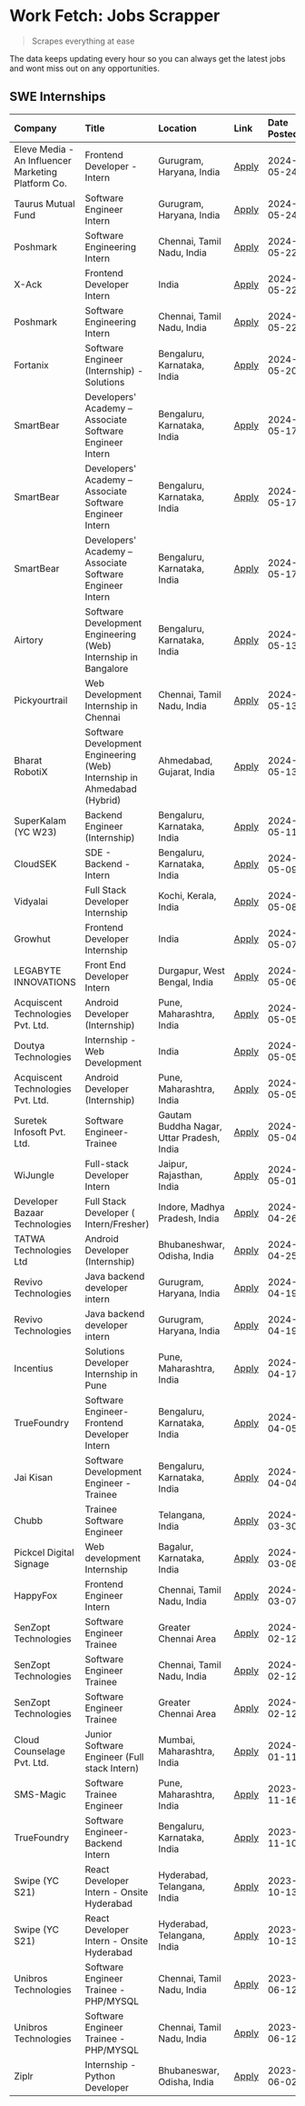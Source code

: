 # Work Fetch: Jobs Scrapper
> Scrapes everything at ease

The data keeps updating every hour so you can always get the latest jobs and wont miss out on any opportunities.

## SWE Internships
<!--START_SECTION:workfetch-->
| Company                                            | Title                                                                   | Location                                  | Link                                                                                                                                                                                                                                                                                  | Date Posted   |
|:---------------------------------------------------|:------------------------------------------------------------------------|:------------------------------------------|:--------------------------------------------------------------------------------------------------------------------------------------------------------------------------------------------------------------------------------------------------------------------------------------|:--------------|
| Eleve Media - An Influencer Marketing Platform Co. | Frontend Developer - Intern                                             | Gurugram, Haryana, India                  | [Apply](https://in.linkedin.com/jobs/view/frontend-developer-intern-at-eleve-media-an-influencer-marketing-platform-co-3934375370?position=42&pageNum=0&refId=MjfzvnV1Xib6YEBkprjsQw%3D%3D&trackingId=iJkFzwqD9qNtiEeXGXhpUg%3D%3D&trk=public_jobs_jserp-result_search-card)          | 2024-05-24    |
| Taurus Mutual Fund                                 | Software Engineer Intern                                                | Gurugram, Haryana, India                  | [Apply](https://in.linkedin.com/jobs/view/software-engineer-intern-at-taurus-mutual-fund-3931289300?position=53&pageNum=0&refId=MjfzvnV1Xib6YEBkprjsQw%3D%3D&trackingId=CZJB5YhgtCTmS3gEq%2BDaAA%3D%3D&trk=public_jobs_jserp-result_search-card)                                      | 2024-05-24    |
| Poshmark                                           | Software Engineering Intern                                             | Chennai, Tamil Nadu, India                | [Apply](https://in.linkedin.com/jobs/view/software-engineering-intern-at-poshmark-3846946793?position=26&pageNum=0&refId=MjfzvnV1Xib6YEBkprjsQw%3D%3D&trackingId=F8goBhnfT7Vu4XJicp3GJg%3D%3D&trk=public_jobs_jserp-result_search-card)                                               | 2024-05-22    |
| X-Ack                                              | Frontend Developer Intern                                               | India                                     | [Apply](https://in.linkedin.com/jobs/view/frontend-developer-intern-at-x-ack-3925983173?position=49&pageNum=0&refId=MjfzvnV1Xib6YEBkprjsQw%3D%3D&trackingId=qGGKuEjuuTAs%2Fh9auyQTrQ%3D%3D&trk=public_jobs_jserp-result_search-card)                                                  | 2024-05-22    |
| Poshmark                                           | Software Engineering Intern                                             | Chennai, Tamil Nadu, India                | [Apply](https://in.linkedin.com/jobs/view/software-engineering-intern-at-poshmark-3846946793?position=1&pageNum=2&refId=lMGamVeyyTlgvBhFwUR26Q%3D%3D&trackingId=iKu3ThULx7yImR6c0lJNAg%3D%3D&trk=public_jobs_jserp-result_search-card)                                                | 2024-05-22    |
| Fortanix                                           | Software Engineer (Internship) - Solutions                              | Bengaluru, Karnataka, India               | [Apply](https://in.linkedin.com/jobs/view/software-engineer-internship-solutions-at-fortanix-3930115670?position=4&pageNum=0&refId=MjfzvnV1Xib6YEBkprjsQw%3D%3D&trackingId=0uI%2BqnbE%2BR64U8fBd0LsUw%3D%3D&trk=public_jobs_jserp-result_search-card)                                 | 2024-05-20    |
| SmartBear                                          | Developers' Academy – Associate Software Engineer Intern                | Bengaluru, Karnataka, India               | [Apply](https://in.linkedin.com/jobs/view/developers-academy-%E2%80%93-associate-software-engineer-intern-at-smartbear-3929197465?position=46&pageNum=0&refId=MjfzvnV1Xib6YEBkprjsQw%3D%3D&trackingId=26d%2Bq1MZJrRX5Llip0NUPQ%3D%3D&trk=public_jobs_jserp-result_search-card)        | 2024-05-17    |
| SmartBear                                          | Developers' Academy – Associate Software Engineer Intern                | Bengaluru, Karnataka, India               | [Apply](https://in.linkedin.com/jobs/view/developers-academy-%E2%80%93-associate-software-engineer-intern-at-smartbear-3929199357?position=48&pageNum=0&refId=MjfzvnV1Xib6YEBkprjsQw%3D%3D&trackingId=FF%2Fm%2Fag19bAGWnx%2FJCmJTg%3D%3D&trk=public_jobs_jserp-result_search-card)    | 2024-05-17    |
| SmartBear                                          | Developers' Academy – Associate Software Engineer Intern                | Bengaluru, Karnataka, India               | [Apply](https://in.linkedin.com/jobs/view/developers-academy-%E2%80%93-associate-software-engineer-intern-at-smartbear-3929198478?position=50&pageNum=0&refId=MjfzvnV1Xib6YEBkprjsQw%3D%3D&trackingId=pn14Q96vIeNnE0ooP9f6wA%3D%3D&trk=public_jobs_jserp-result_search-card)          | 2024-05-17    |
| Airtory                                            | Software Development Engineering (Web) Internship in Bangalore          | Bengaluru, Karnataka, India               | [Apply](https://in.linkedin.com/jobs/view/software-development-engineering-web-internship-in-bangalore-at-airtory-3925101275?position=2&pageNum=0&refId=MjfzvnV1Xib6YEBkprjsQw%3D%3D&trackingId=kWgWWg%2FOglbmLPyTSpqb2Q%3D%3D&trk=public_jobs_jserp-result_search-card)              | 2024-05-13    |
| Pickyourtrail                                      | Web Development Internship in Chennai                                   | Chennai, Tamil Nadu, India                | [Apply](https://in.linkedin.com/jobs/view/web-development-internship-in-chennai-at-pickyourtrail-3924894949?position=5&pageNum=0&refId=MjfzvnV1Xib6YEBkprjsQw%3D%3D&trackingId=a0PW%2FYaFQSTntSWmZBpJxA%3D%3D&trk=public_jobs_jserp-result_search-card)                               | 2024-05-13    |
| Bharat RobotiX                                     | Software Development Engineering (Web) Internship in Ahmedabad (Hybrid) | Ahmedabad, Gujarat, India                 | [Apply](https://in.linkedin.com/jobs/view/software-development-engineering-web-internship-in-ahmedabad-hybrid-at-bharat-robotix-3924897657?position=15&pageNum=0&refId=MjfzvnV1Xib6YEBkprjsQw%3D%3D&trackingId=qIZ9c6Vst9JMxJW1NkRXkw%3D%3D&trk=public_jobs_jserp-result_search-card) | 2024-05-13    |
| SuperKalam (YC W23)                                | Backend Engineer (Internship)                                           | Bengaluru, Karnataka, India               | [Apply](https://in.linkedin.com/jobs/view/backend-engineer-internship-at-superkalam-yc-w23-3922671591?position=10&pageNum=0&refId=MjfzvnV1Xib6YEBkprjsQw%3D%3D&trackingId=fcfBGiwP98VoUPMUmsZaqw%3D%3D&trk=public_jobs_jserp-result_search-card)                                      | 2024-05-11    |
| CloudSEK                                           | SDE - Backend - Intern                                                  | Bengaluru, Karnataka, India               | [Apply](https://in.linkedin.com/jobs/view/sde-backend-intern-at-cloudsek-3920377259?position=8&pageNum=0&refId=MjfzvnV1Xib6YEBkprjsQw%3D%3D&trackingId=Plnf1qOqn3ofRTblyAad%2Bg%3D%3D&trk=public_jobs_jserp-result_search-card)                                                       | 2024-05-09    |
| Vidyalai                                           | Full Stack Developer Internship                                         | Kochi, Kerala, India                      | [Apply](https://in.linkedin.com/jobs/view/full-stack-developer-internship-at-vidyalai-3917285346?position=38&pageNum=0&refId=MjfzvnV1Xib6YEBkprjsQw%3D%3D&trackingId=0LtSlZlp11dLfZVtODlgvQ%3D%3D&trk=public_jobs_jserp-result_search-card)                                           | 2024-05-08    |
| Growhut                                            | Frontend Developer Internship                                           | India                                     | [Apply](https://in.linkedin.com/jobs/view/frontend-developer-internship-at-growhut-3916739895?position=12&pageNum=0&refId=MjfzvnV1Xib6YEBkprjsQw%3D%3D&trackingId=HKbYvwRB%2FuwZH3KeKJdSwg%3D%3D&trk=public_jobs_jserp-result_search-card)                                            | 2024-05-07    |
| LEGABYTE INNOVATIONS                               | Front End  Developer Intern                                             | Durgapur, West Bengal, India              | [Apply](https://in.linkedin.com/jobs/view/front-end-developer-intern-at-legabyte-innovations-3918718185?position=37&pageNum=0&refId=MjfzvnV1Xib6YEBkprjsQw%3D%3D&trackingId=PAUw0pbzAmWAwVvR7eg6fg%3D%3D&trk=public_jobs_jserp-result_search-card)                                    | 2024-05-06    |
| Acquiscent Technologies Pvt. Ltd.                  | Android Developer (Internship)                                          | Pune, Maharashtra, India                  | [Apply](https://in.linkedin.com/jobs/view/android-developer-internship-at-acquiscent-technologies-pvt-ltd-3917774887?position=29&pageNum=0&refId=MjfzvnV1Xib6YEBkprjsQw%3D%3D&trackingId=8%2F3s9sVRY8CB0i%2BOJhcySw%3D%3D&trk=public_jobs_jserp-result_search-card)                   | 2024-05-05    |
| Doutya Technologies                                | Internship - Web Development                                            | India                                     | [Apply](https://in.linkedin.com/jobs/view/internship-web-development-at-doutya-technologies-3915234831?position=56&pageNum=0&refId=MjfzvnV1Xib6YEBkprjsQw%3D%3D&trackingId=gDkj3trLmSW3XZjSBzhLFg%3D%3D&trk=public_jobs_jserp-result_search-card)                                     | 2024-05-05    |
| Acquiscent Technologies Pvt. Ltd.                  | Android Developer (Internship)                                          | Pune, Maharashtra, India                  | [Apply](https://in.linkedin.com/jobs/view/android-developer-internship-at-acquiscent-technologies-pvt-ltd-3917774887?position=4&pageNum=2&refId=lMGamVeyyTlgvBhFwUR26Q%3D%3D&trackingId=5Fff9Fb6kgZuuMdUPE%2Brag%3D%3D&trk=public_jobs_jserp-result_search-card)                      | 2024-05-05    |
| Suretek Infosoft Pvt. Ltd.                         | Software Engineer-Trainee                                               | Gautam Buddha Nagar, Uttar Pradesh, India | [Apply](https://in.linkedin.com/jobs/view/software-engineer-trainee-at-suretek-infosoft-pvt-ltd-3916999948?position=19&pageNum=0&refId=MjfzvnV1Xib6YEBkprjsQw%3D%3D&trackingId=VSSr04wSZzLTvgOm%2BQhI0A%3D%3D&trk=public_jobs_jserp-result_search-card)                               | 2024-05-04    |
| WiJungle                                           | Full-stack Developer Intern                                             | Jaipur, Rajasthan, India                  | [Apply](https://in.linkedin.com/jobs/view/full-stack-developer-intern-at-wijungle-3912864543?position=41&pageNum=0&refId=MjfzvnV1Xib6YEBkprjsQw%3D%3D&trackingId=DlwZTh83%2Fh59g7ZNxQKIYQ%3D%3D&trk=public_jobs_jserp-result_search-card)                                             | 2024-05-01    |
| Developer Bazaar Technologies                      | Full Stack Developer ( Intern/Fresher)                                  | Indore, Madhya Pradesh, India             | [Apply](https://in.linkedin.com/jobs/view/full-stack-developer-intern-fresher-at-developer-bazaar-technologies-3911563564?position=55&pageNum=0&refId=MjfzvnV1Xib6YEBkprjsQw%3D%3D&trackingId=dYMrqciceUBoxiKnRMfQcg%3D%3D&trk=public_jobs_jserp-result_search-card)                  | 2024-04-26    |
| TATWA Technologies Ltd                             | Android Developer (Internship)                                          | Bhubaneshwar, Odisha, India               | [Apply](https://in.linkedin.com/jobs/view/android-developer-internship-at-tatwa-technologies-ltd-3909032408?position=54&pageNum=0&refId=MjfzvnV1Xib6YEBkprjsQw%3D%3D&trackingId=cF3ilXi0K90TANXrFEpa2w%3D%3D&trk=public_jobs_jserp-result_search-card)                                | 2024-04-25    |
| Revivo Technologies                                | Java backend developer intern                                           | Gurugram, Haryana, India                  | [Apply](https://in.linkedin.com/jobs/view/java-backend-developer-intern-at-revivo-technologies-3906034446?position=30&pageNum=0&refId=MjfzvnV1Xib6YEBkprjsQw%3D%3D&trackingId=1mWsmhl9n55cLEvsaXiSHQ%3D%3D&trk=public_jobs_jserp-result_search-card)                                  | 2024-04-19    |
| Revivo Technologies                                | Java backend developer intern                                           | Gurugram, Haryana, India                  | [Apply](https://in.linkedin.com/jobs/view/java-backend-developer-intern-at-revivo-technologies-3906034446?position=5&pageNum=2&refId=lMGamVeyyTlgvBhFwUR26Q%3D%3D&trackingId=ipeIQcAAKgGKAiTrPAuytg%3D%3D&trk=public_jobs_jserp-result_search-card)                                   | 2024-04-19    |
| Incentius                                          | Solutions Developer Internship in Pune                                  | Pune, Maharashtra, India                  | [Apply](https://in.linkedin.com/jobs/view/solutions-developer-internship-in-pune-at-incentius-3904329499?position=14&pageNum=0&refId=MjfzvnV1Xib6YEBkprjsQw%3D%3D&trackingId=WWgJmu%2FTP8lLcpdxxVI7Qw%3D%3D&trk=public_jobs_jserp-result_search-card)                                 | 2024-04-17    |
| TrueFoundry                                        | Software Engineer- Frontend Developer Intern                            | Bengaluru, Karnataka, India               | [Apply](https://in.linkedin.com/jobs/view/software-engineer-frontend-developer-intern-at-truefoundry-3887320206?position=13&pageNum=0&refId=MjfzvnV1Xib6YEBkprjsQw%3D%3D&trackingId=oVF8bhzp6h9XWeZnqisHsA%3D%3D&trk=public_jobs_jserp-result_search-card)                            | 2024-04-05    |
| Jai Kisan                                          | Software Development Engineer - Trainee                                 | Bengaluru, Karnataka, India               | [Apply](https://in.linkedin.com/jobs/view/software-development-engineer-trainee-at-jai-kisan-3913911193?position=16&pageNum=0&refId=MjfzvnV1Xib6YEBkprjsQw%3D%3D&trackingId=VZtr3SzZuifSNn%2FiU2LgEA%3D%3D&trk=public_jobs_jserp-result_search-card)                                  | 2024-04-04    |
| Chubb                                              | Trainee Software Engineer                                               | Telangana, India                          | [Apply](https://in.linkedin.com/jobs/view/trainee-software-engineer-at-chubb-3909641440?position=17&pageNum=0&refId=MjfzvnV1Xib6YEBkprjsQw%3D%3D&trackingId=p57EhPvCt2RmgcuFwVEamw%3D%3D&trk=public_jobs_jserp-result_search-card)                                                    | 2024-03-30    |
| Pickcel Digital Signage                            | Web development Internship                                              | Bagalur, Karnataka, India                 | [Apply](https://in.linkedin.com/jobs/view/web-development-internship-at-pickcel-digital-signage-3849506118?position=52&pageNum=0&refId=MjfzvnV1Xib6YEBkprjsQw%3D%3D&trackingId=DkB4CUDpTAoFXr8rqjBRog%3D%3D&trk=public_jobs_jserp-result_search-card)                                 | 2024-03-08    |
| HappyFox                                           | Frontend Engineer Intern                                                | Chennai, Tamil Nadu, India                | [Apply](https://in.linkedin.com/jobs/view/frontend-engineer-intern-at-happyfox-3848357951?position=47&pageNum=0&refId=MjfzvnV1Xib6YEBkprjsQw%3D%3D&trackingId=E%2FcbXpsWCYWKORfQKWUX0A%3D%3D&trk=public_jobs_jserp-result_search-card)                                                | 2024-03-07    |
| SenZopt Technologies                               | Software Engineer Trainee                                               | Greater Chennai Area                      | [Apply](https://in.linkedin.com/jobs/view/software-engineer-trainee-at-senzopt-technologies-3827688781?position=27&pageNum=0&refId=MjfzvnV1Xib6YEBkprjsQw%3D%3D&trackingId=93CMwIDpCiGJYQUV%2B10eSg%3D%3D&trk=public_jobs_jserp-result_search-card)                                   | 2024-02-12    |
| SenZopt Technologies                               | Software Engineer Trainee                                               | Chennai, Tamil Nadu, India                | [Apply](https://in.linkedin.com/jobs/view/software-engineer-trainee-at-senzopt-technologies-3827686880?position=44&pageNum=0&refId=MjfzvnV1Xib6YEBkprjsQw%3D%3D&trackingId=kWsSj%2Fnyn1x%2Fx5MdEib3qQ%3D%3D&trk=public_jobs_jserp-result_search-card)                                 | 2024-02-12    |
| SenZopt Technologies                               | Software Engineer Trainee                                               | Greater Chennai Area                      | [Apply](https://in.linkedin.com/jobs/view/software-engineer-trainee-at-senzopt-technologies-3827688781?position=2&pageNum=2&refId=lMGamVeyyTlgvBhFwUR26Q%3D%3D&trackingId=f%2FwwwPplslfjpOCfjxfoCw%3D%3D&trk=public_jobs_jserp-result_search-card)                                    | 2024-02-12    |
| Cloud Counselage Pvt. Ltd.                         | Junior Software Engineer (Full stack Intern)                            | Mumbai, Maharashtra, India                | [Apply](https://in.linkedin.com/jobs/view/junior-software-engineer-full-stack-intern-at-cloud-counselage-pvt-ltd-3803132814?position=23&pageNum=0&refId=MjfzvnV1Xib6YEBkprjsQw%3D%3D&trackingId=iC4MR8ul7SM4twe5F7O%2BQg%3D%3D&trk=public_jobs_jserp-result_search-card)              | 2024-01-11    |
| SMS-Magic                                          | Software Trainee Engineer                                               | Pune, Maharashtra, India                  | [Apply](https://in.linkedin.com/jobs/view/software-trainee-engineer-at-sms-magic-3761409781?position=24&pageNum=0&refId=MjfzvnV1Xib6YEBkprjsQw%3D%3D&trackingId=CyECAO9VYczRhA7u928fJw%3D%3D&trk=public_jobs_jserp-result_search-card)                                                | 2023-11-16    |
| TrueFoundry                                        | Software Engineer-Backend Intern                                        | Bengaluru, Karnataka, India               | [Apply](https://in.linkedin.com/jobs/view/software-engineer-backend-intern-at-truefoundry-3779508170?position=25&pageNum=0&refId=MjfzvnV1Xib6YEBkprjsQw%3D%3D&trackingId=zZYzTiezuLVe5PFXbPluzg%3D%3D&trk=public_jobs_jserp-result_search-card)                                       | 2023-11-10    |
| Swipe (YC S21)                                     | React Developer Intern - Onsite Hyderabad                               | Hyderabad, Telangana, India               | [Apply](https://in.linkedin.com/jobs/view/react-developer-intern-onsite-hyderabad-at-swipe-yc-s21-3737600089?position=33&pageNum=0&refId=MjfzvnV1Xib6YEBkprjsQw%3D%3D&trackingId=elGLX5hQ9u3orxmCCajWQA%3D%3D&trk=public_jobs_jserp-result_search-card)                               | 2023-10-13    |
| Swipe (YC S21)                                     | React Developer Intern - Onsite Hyderabad                               | Hyderabad, Telangana, India               | [Apply](https://in.linkedin.com/jobs/view/react-developer-intern-onsite-hyderabad-at-swipe-yc-s21-3737600089?position=8&pageNum=2&refId=lMGamVeyyTlgvBhFwUR26Q%3D%3D&trackingId=yIK1Eh3tGk2Bu0%2FrhQvyAA%3D%3D&trk=public_jobs_jserp-result_search-card)                              | 2023-10-13    |
| Unibros Technologies                               | Software Engineer Trainee - PHP/MYSQL                                   | Chennai, Tamil Nadu, India                | [Apply](https://in.linkedin.com/jobs/view/software-engineer-trainee-php-mysql-at-unibros-technologies-3656599241?position=31&pageNum=0&refId=MjfzvnV1Xib6YEBkprjsQw%3D%3D&trackingId=VSZYltFAyLvZY29Y6daqWA%3D%3D&trk=public_jobs_jserp-result_search-card)                           | 2023-06-12    |
| Unibros Technologies                               | Software Engineer Trainee - PHP/MYSQL                                   | Chennai, Tamil Nadu, India                | [Apply](https://in.linkedin.com/jobs/view/software-engineer-trainee-php-mysql-at-unibros-technologies-3656599241?position=6&pageNum=2&refId=lMGamVeyyTlgvBhFwUR26Q%3D%3D&trackingId=wb0WjsZcLHfYeGu84MdIUA%3D%3D&trk=public_jobs_jserp-result_search-card)                            | 2023-06-12    |
| Ziplr                                              | Internship - Python Developer                                           | Bhubaneswar, Odisha, India                | [Apply](https://in.linkedin.com/jobs/view/internship-python-developer-at-ziplr-3645677592?position=59&pageNum=0&refId=MjfzvnV1Xib6YEBkprjsQw%3D%3D&trackingId=b7gxFpms3F%2BJS76B5F2SOg%3D%3D&trk=public_jobs_jserp-result_search-card)                                                | 2023-06-02    |
<!--END_SECTION:workfetch-->

